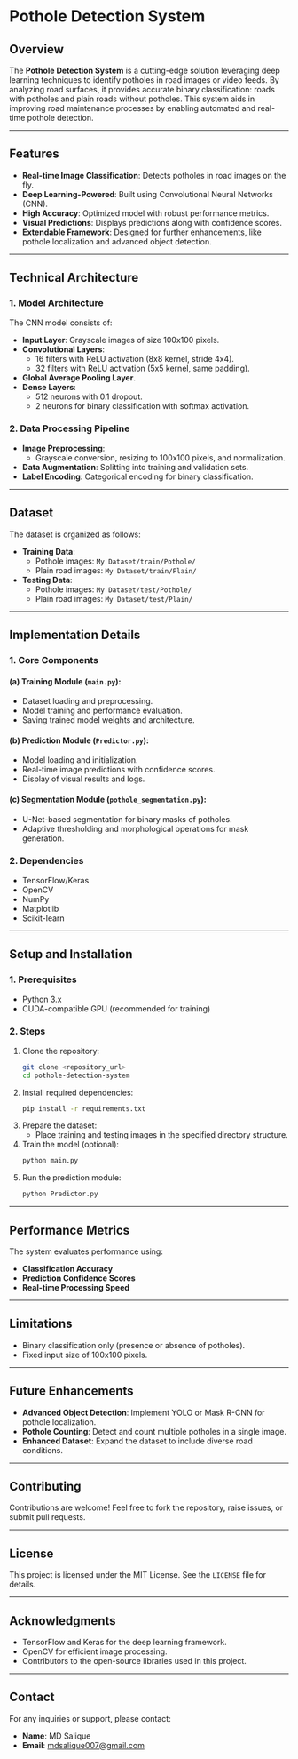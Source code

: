 # Pothole Detection System

## Overview

The **Pothole Detection System** is a cutting-edge solution leveraging deep learning techniques to identify potholes in road images or video feeds. By analyzing road surfaces, it provides accurate binary classification: roads with potholes and plain roads without potholes. This system aids in improving road maintenance processes by enabling automated and real-time pothole detection.

---

## Features

- **Real-time Image Classification**: Detects potholes in road images on the fly.
- **Deep Learning-Powered**: Built using Convolutional Neural Networks (CNN).
- **High Accuracy**: Optimized model with robust performance metrics.
- **Visual Predictions**: Displays predictions along with confidence scores.
- **Extendable Framework**: Designed for further enhancements, like pothole localization and advanced object detection.

---

## Technical Architecture

### 1. **Model Architecture**

The CNN model consists of:

- **Input Layer**: Grayscale images of size 100x100 pixels.
- **Convolutional Layers**:
  - 16 filters with ReLU activation (8x8 kernel, stride 4x4).
  - 32 filters with ReLU activation (5x5 kernel, same padding).
- **Global Average Pooling Layer**.
- **Dense Layers**:
  - 512 neurons with 0.1 dropout.
  - 2 neurons for binary classification with softmax activation.

### 2. **Data Processing Pipeline**

- **Image Preprocessing**:
  - Grayscale conversion, resizing to 100x100 pixels, and normalization.
- **Data Augmentation**: Splitting into training and validation sets.
- **Label Encoding**: Categorical encoding for binary classification.

---

## Dataset

The dataset is organized as follows:

- **Training Data**:
  - Pothole images: `My Dataset/train/Pothole/`
  - Plain road images: `My Dataset/train/Plain/`
- **Testing Data**:
  - Pothole images: `My Dataset/test/Pothole/`
  - Plain road images: `My Dataset/test/Plain/`

---

## Implementation Details

### 1. **Core Components**

#### (a) Training Module (`main.py`):

- Dataset loading and preprocessing.
- Model training and performance evaluation.
- Saving trained model weights and architecture.

#### (b) Prediction Module (`Predictor.py`):

- Model loading and initialization.
- Real-time image predictions with confidence scores.
- Display of visual results and logs.

#### (c) Segmentation Module (`pothole_segmentation.py`):

- U-Net-based segmentation for binary masks of potholes.
- Adaptive thresholding and morphological operations for mask generation.

### 2. **Dependencies**

- TensorFlow/Keras
- OpenCV
- NumPy
- Matplotlib
- Scikit-learn

---

## Setup and Installation

### 1. **Prerequisites**

- Python 3.x
- CUDA-compatible GPU (recommended for training)

### 2. **Steps**

1. Clone the repository:
   ```bash
   git clone <repository_url>
   cd pothole-detection-system
   ```
2. Install required dependencies:
   ```bash
   pip install -r requirements.txt
   ```
3. Prepare the dataset:
   - Place training and testing images in the specified directory structure.
4. Train the model (optional):
   ```bash
   python main.py
   ```
5. Run the prediction module:
   ```bash
   python Predictor.py
   ```

---

## Performance Metrics

The system evaluates performance using:

- **Classification Accuracy**
- **Prediction Confidence Scores**
- **Real-time Processing Speed**

---

## Limitations

- Binary classification only (presence or absence of potholes).
- Fixed input size of 100x100 pixels.

---

## Future Enhancements

- **Advanced Object Detection**: Implement YOLO or Mask R-CNN for pothole localization.
- **Pothole Counting**: Detect and count multiple potholes in a single image.
- **Enhanced Dataset**: Expand the dataset to include diverse road conditions.

---

## Contributing

Contributions are welcome! Feel free to fork the repository, raise issues, or submit pull requests.

---

## License

This project is licensed under the MIT License. See the `LICENSE` file for details.

---

## Acknowledgments

- TensorFlow and Keras for the deep learning framework.
- OpenCV for efficient image processing.
- Contributors to the open-source libraries used in this project.

---

## Contact

For any inquiries or support, please contact:

- **Name**: MD Salique
- **Email**: mdsalique007@gmail.com



